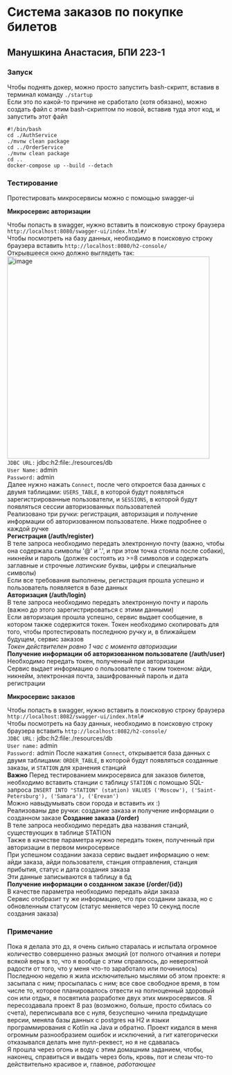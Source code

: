 # **Система заказов по покупке билетов**
## **Манушкина Анастасия, БПИ 223-1**
### Запуск
Чтобы поднять докер, можно просто запустить bash-скрипт, вставив в терминал команду `./startup`  
Если это по какой-то причине не сработало (хотя обязано), можно создать файл с этим bash-скриптом по новой, вставив туда этот код, и запустить этот файл  
```
#!/bin/bash  
cd ./AuthService  
./mvnw clean package  
cd ../OrderService  
./mvnw clean package  
cd ..  
docker-compose up --build --detach
```
### Тестирование
Протестировать микросервисы можно с помощью swagger-ui  
  
**Микросервис авторизации**  
  
Чтобы попасть в swagger, нужно вставить в поисковую строку браузера `http://localhost:8080/swagger-ui/index.html#/`  
Чтобы посмотреть на базу данных, необходимо в поисковую строку браузера вставить `http://localhost:8080/h2-console/`  
Открывшееся окно должно выглядеть так:
<img width="467" alt="image" src="https://github.com/nvoter/kpo-idz/assets/124737159/b900dd40-e850-46c0-9cbf-dbc92357d66e">  
`JDBC URL:` jdbc:h2:file:./resources/db    
`User Name:` admin  
`Password:` admin  
Далее нужно нажать `Connect`, после чего откроется база данных с двумя таблицами: `USERS_TABLE`, в которой будут появляться зарегистрированные пользователи, и `SESSIONS`, в которой будут появляться сессии авторизованных пользователей  
Реализовано три ручки: регистрация, авторизация и получение информации об авторизованном пользователе. Ниже подробнее о каждой ручке  
**Регистрация (/auth/register)**  
В теле запроса необходимо передать электронную почту (важно, чтобы она содержала символы '@' и '.', и при этом точка стояла после собаки), никнейм и пароль (должен состоять из >=8 символов и содержать заглавные и строчные *латинские* буквы, цифры и специальные символы)  
Если все требования выполнены, регистрация прошла успешно и пользователь появляется в базе данных  
**Авторизация (/auth/login)**  
В теле запроса необходимо передать электронную почту и пароль (важно до этого зарегистрироваться с этими данными)  
Если авторизация прошла успешно, сервис выдает сообщение, в котором также содержится токен. Токен необходимо скопировать для того, чтобы протестировать последнюю ручку и, в ближайшем будущем, сервис заказов  
*Токен действителен ровно 1 час с момента авторизации*  
**Получение информации об авторизованном пользователе (/auth/user)**  
Необходимо передать токен, полученный при авторизации  
Сервис выдает информацию о пользователе с таким токеном: айди, никнейм, электронная почта, зашифрованный пароль и дата регистрации  

**Микросервис заказов**  
  
Чтобы попасть в swagger, нужно вставить в поисковую строку браузера `http://localhost:8082/swagger-ui/index.html#`  
Чтобы посмотреть на базу данных, необходимо в поисковую строку браузера вставить `http://localhost:8082/h2-console/`  
`JDBC URL:` jdbc:h2:file:./resources/db  
`User name:` admin  
`Password:` admin
После нажатия `Connect`, открывается база данных с двумя таблицами: `ORDER_TABLE`, в которой будут появляться созданные заказы, и `STATION` для хранения станций  
**Важно** Перед тестированием микросервиса для заказов билетов, необходимо вставить станции с таблицу `STATION` с помощью SQL-запроса `INSERT INTO "STATION" (station) VALUES ('Moscow'), ('Saint-Petersburg'), ('Samara'), ('Erevan')`  
Можно навыдумывать свои города и вставить их :)  
Реализованы две ручки: создание заказа и получение информации о созданном заказе
**Создание заказа (/order)**  
В теле запроса необходимо передать два названия станций, существующих в таблице STATION  
Также в качестве параметра нужно передать токен, полученный при авторизации в первом микросервисе  
При успешном создании заказа сервис выдает информацию о нем: айди заказа, айди пользователя, станция отправления, станция прибытия, статус и дата создания заказа  
Эти данные записываются в таблицу в бд  
**Получение информации о созданном заказе (/order/{id})**  
В качестве параметра необходимо передать айди заказа  
Сервис отобразит ту же информацию, что при создании заказа, но с обновленным статусом (статус меняется через 10 секунд после создания заказа)  
### Примечание
Пока я делала это дз, я очень сильно старалась и испытала огромное количество совершенно разных эмоций (от полного отчаяния и потери всякой веры в то, что я вообще с этим справлюсь, до невероятной радости от того, что у меня что-то заработало или починилось)  
Последнюю неделю я жила исключительно мыслями об этом проекте: я засыпала с ним; просыпалась с ним; все свое свободное время, в том числе то, которое планировалось отвести на полноценный здоровый сон или отдых, я посвятила разработке двух этих микросервисов. Я пересоздавала проект 8 раз (возможно, больше, просто сбилась со счета), переписывала все с нуля, безуспешно чинила предыдущие версии, меняла базы данных с postgres на H2 и языки программирования с Kotlin на Java и обратно. Проект кидался в меня огромным разнообразием ошибок и исключений, а гит категорически отказывался делать мне пулл-реквест, но я не сдавалась  
Я прошла через огонь и воду с этим домашним заданием, чтобы, наконец, справиться и выдать через боль, кровь, пот и слезы что-то действительно красивое и, главное, *работающее*
